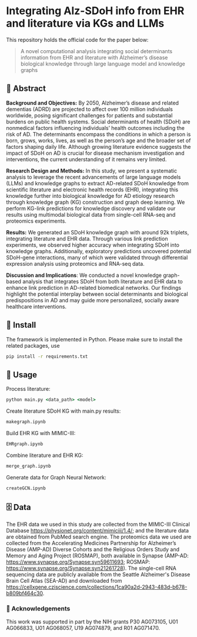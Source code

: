 # Integrating Alz-SDoH info from EHR and literature via KGs and LLMs 
This repository holds the official code for the paper below:
> A novel computational analysis integrating social determinants information from EHR and literature with Alzheimer’s disease biological knowledge through large language model and knowledge graphs

## 🦸‍ Abstract
**Background and Objectives:** By 2050, Alzheimer’s disease and related dementias (ADRD) are projected to affect over 100 million individuals worldwide, posing significant challenges for patients and substantial burdens on public health systems. Social determinants of health (SDoH) are nonmedical factors influencing individuals’ health outcomes including the risk of AD. The determinants encompass the conditions in which a person is born, grows, works, lives, as well as the person’s age and the broader set of factors shaping daily life. Although growing literature evidence suggests the impact of SDoH on AD is crucial for disease mechanism investigation and interventions, the current understanding of it remains very limited.

**Research Design and Methods:** In this study, we present a systematic analysis to leverage the recent advancements of large language models (LLMs) and knowledge graphs to extract AD-related SDoH knowledge from scientific literature and electronic health records (EHR), integrating this knowledge further into biological knowledge for AD etiology research through knowledge graph (KG) construction and graph deep learning. We perform KG-link predictions for knowledge discovery and validate our results using multimodal biological data from single-cell RNA-seq and proteomics experiments. 

**Results:** We generated an SDoH knowledge graph with around 92k triplets, integrating literature and EHR data. Through various link prediction experiments, we observed higher accuracy when integrating SDoH into knowledge graphs. Additionally, exploratory predictions uncovered potential SDoH-gene interactions, many of which were validated through differential expression analysis using proteomics and RNA-seq data. 

**Discussion and Implications**: We conducted a novel knowledge graph-based analysis that integrates SDoH from both literature and EHR data to enhance link prediction in AD-related biomedical networks. Our findings highlight the potential interplay between social determinants and biological predispositions in AD and may guide more personalized, socially aware healthcare interventions.

## 📝 Install
The framework is implemented in Python. Please make sure to install the related packages, use
```bash
pip install -r requirements.txt
```

## 🔨 Usage
Process literature:
```cmd
python main.py <data_path> <model>
```
Create literature SDoH KG with main.py results:
```cmd
makegraph.ipynb
```
Build EHR KG with MIMIC-III:
```cmd
EHRgraph.ipynb
```
Combine literature and EHR KG:
```cmd
merge_graph.ipynb
```
Generate data for Graph Neural Network:
```cmd
createGCN.ipynb
```


## :file_cabinet: Data
The EHR data we used in this study are collected from the MIMIC-III Clinical Database <https://physionet.org/content/mimiciii/1.4/>; and the literature data are obtained from PubMed search engine. The proteomics data we used are collected from the Accelerating Medicines Partnership for Alzheimer’s Disease (AMP-AD) Diverse Cohorts and the Religious Orders Study and Memory and Aging Project (ROSMAP), both available in Synapse (AMP-AD: https://www.synapse.org/Synapse:syn59611693; ROSMAP: https://www.synapse.org/Synapse:syn21261728). The single-cell RNA sequencing data are publicly available from the Seattle Alzheimer's Disease Brain Cell Atlas (SEA-AD) and downloaded from https://cellxgene.cziscience.com/collections/1ca90a2d-2943-483d-b678-b809bf464c30. 

        
### 🤝 Acknowledgements
This work was supported in part by the NIH grants P30 AG073105, U01 AG066833, U01 AG068057, U19 AG074879, and R01 AG071470.

